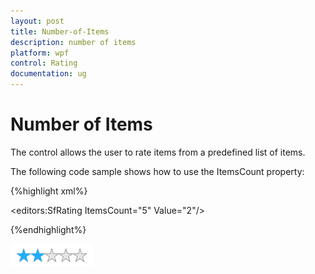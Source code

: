 ```yaml
---
layout: post
title: Number-of-Items
description: number of items
platform: wpf
control: Rating
documentation: ug
---
```


# Number of Items

The control allows the user to rate items from a predefined list of items.

The following code sample shows how to use the ItemsCount property:



{%highlight xml%}

<editors:SfRating ItemsCount="5" Value="2"/>


{%endhighlight%}


![](Number-of-Items_images/Number-of-Items_img1.png)



